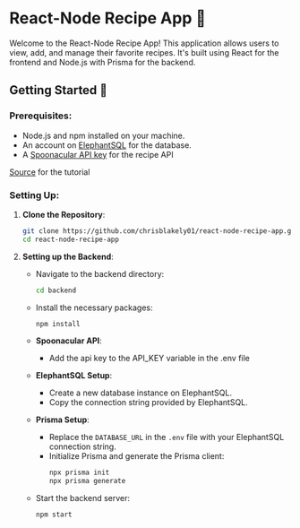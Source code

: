 # React-Node Recipe App 🍲

Welcome to the React-Node Recipe App! This application allows users to view, add, and manage their favorite recipes. It's built using React for the frontend and Node.js with Prisma for the backend.

## Getting Started 🚀

### Prerequisites:

- Node.js and npm installed on your machine.
- An account on [ElephantSQL](https://www.elephantsql.com/) for the database.
- A [Spoonacular API key](https://spoonacular.com/food-api) for the recipe API

[Source](https://www.freecodecamp.org/news/full-stack-project-create-a-recipe-app-using-react-node-js/) for the tutorial

### Setting Up:

1. **Clone the Repository**:

   ```bash
   git clone https://github.com/chrisblakely01/react-node-recipe-app.git
   cd react-node-recipe-app
   ```

2. **Setting up the Backend**:

   - Navigate to the backend directory:

     ```bash
     cd backend
     ```

   - Install the necessary packages:

     ```bash
     npm install
     ```

   - **Spoonacular API**:

     - Add the api key to the API_KEY variable in the .env file

   - **ElephantSQL Setup**:

     - Create a new database instance on ElephantSQL.
     - Copy the connection string provided by ElephantSQL.

   - **Prisma Setup**:

     - Replace the `DATABASE_URL` in the `.env` file with your ElephantSQL connection string.
     - Initialize Prisma and generate the Prisma client:
       ```bash
       npx prisma init
       npx prisma generate
       ```

   - Start the backend server:
     ```bash
     npm start
     ```
